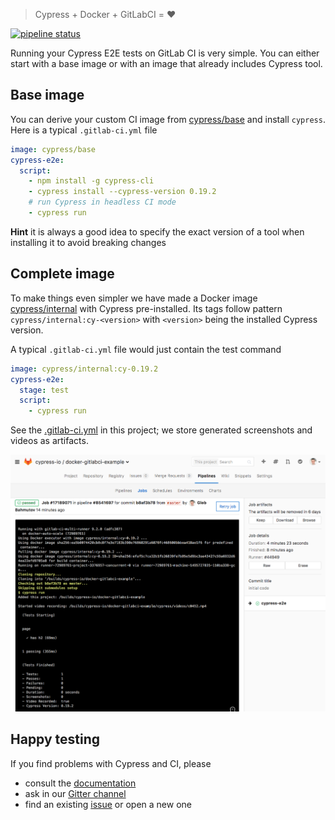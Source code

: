 > Cypress + Docker + GitLabCI = ❤️

[![pipeline status](https://gitlab.com/cypress-io/cypress-example-docker-gitlab/badges/master/pipeline.svg)](https://gitlab.com/cypress-io/cypress-example-docker-gitlab/commits/master)


Running your Cypress E2E tests on GitLab CI is very simple. You can either
start with a base image or with an image that already includes Cypress tool.

## Base image

You can derive your custom CI image from
[cypress/base](https://hub.docker.com/r/cypress/base/) and install
`cypress`. Here is a typical `.gitlab-ci.yml` file

```yaml
image: cypress/base
cypress-e2e:
  script:
    - npm install -g cypress-cli
    - cypress install --cypress-version 0.19.2
    # run Cypress in headless CI mode
    - cypress run
```

**Hint** it is always a good idea to specify the exact version of a tool
when installing it to avoid breaking changes

## Complete image

To make things even simpler we have made a Docker image
[cypress/internal](https://hub.docker.com/r/cypress/internal/)
with Cypress pre-installed. Its tags follow pattern
`cypress/internal:cy-<version>` with `<version>` being the installed
Cypress version.

A typical `.gitlab-ci.yml` file would just contain the test command

```yaml
image: cypress/internal:cy-0.19.2
cypress-e2e:
  stage: test
  script:
    - cypress run
```

See the [.gitlab-ci.yml](.gitlab-ci.yml) in this project; we store generated
screenshots and videos as artifacts.

![Finished job](images/finished-job.png)

## Happy testing

If you find problems with Cypress and CI, please

- consult the [documentation](https://on.cypress.io)
- ask in our [Gitter channel](https://gitter.im/cypress-io/cypress)
- find an existing [issue](https://github.com/cypress-io/cypress/issues)
  or open a new one
